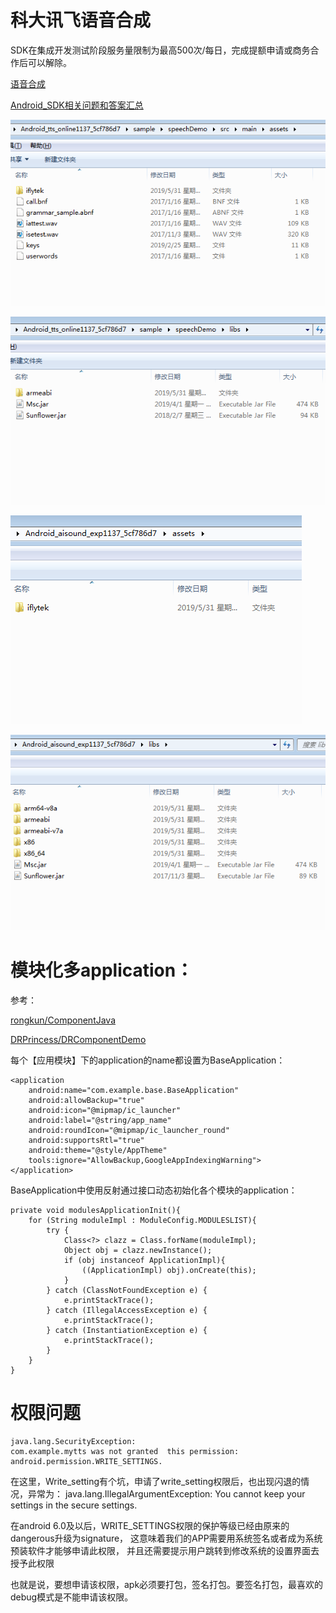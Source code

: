 
# 科大讯飞语音合成

SDK在集成开发测试阶段服务量限制为最高500次/每日，完成提额申请或商务合作后可以解除。

[语音合成](https://doc.xfyun.cn/msc_android/%E8%AF%AD%E9%9F%B3%E5%90%88%E6%88%90.html)

[Android_SDK相关问题和答案汇总](http://bbs.xfyun.cn/forum.php?mod=viewthread&tid=24442&extra=page%3D1)

![](imgs/在线合成语音asset.png)

![](imgs/在线合成语音lib.png)

![](imgs/离线合成语音asset.png)

![](imgs/离线合成语音lib.png)


# 模块化多application：

参考：

[rongkun/ComponentJava](https://github.com/rongkun/ComponentJava)

[ DRPrincess/DRComponentDemo](https://github.com/DRPrincess/DRComponentDemo)


每个【应用模块】下的application的name都设置为BaseApplication：
``` 
<application
    android:name="com.example.base.BaseApplication"
    android:allowBackup="true"
    android:icon="@mipmap/ic_launcher"
    android:label="@string/app_name"
    android:roundIcon="@mipmap/ic_launcher_round"
    android:supportsRtl="true"
    android:theme="@style/AppTheme"
    tools:ignore="AllowBackup,GoogleAppIndexingWarning">
</application>
```
BaseApplication中使用反射通过接口动态初始化各个模块的application：
``` 
private void modulesApplicationInit(){
    for (String moduleImpl : ModuleConfig.MODULESLIST){
        try {
            Class<?> clazz = Class.forName(moduleImpl);
            Object obj = clazz.newInstance();
            if (obj instanceof ApplicationImpl){
                ((ApplicationImpl) obj).onCreate(this);
            }
        } catch (ClassNotFoundException e) {
            e.printStackTrace();
        } catch (IllegalAccessException e) {
            e.printStackTrace();
        } catch (InstantiationException e) {
            e.printStackTrace();
        }
    }
}
```

# 权限问题

``` 
java.lang.SecurityException: 
com.example.mytts was not granted  this permission: 
android.permission.WRITE_SETTINGS.
```

在这里，Write_setting有个坑，申请了write_setting权限后，也出现闪退的情况，异常为：
java.lang.IllegalArgumentException: You cannot keep your settings in the secure settings.

在android 6.0及以后，WRITE_SETTINGS权限的保护等级已经由原来的dangerous升级为signature，
这意味着我们的APP需要用系统签名或者成为系统预装软件才能够申请此权限，
并且还需要提示用户跳转到修改系统的设置界面去授予此权限

也就是说，要想申请该权限，apk必须要打包，签名打包。要签名打包，最喜欢的debug模式是不能申请该权限。













